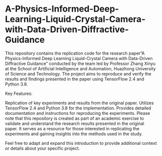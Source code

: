 # A-Physics-Informed-Deep-Learning-Liquid-Crystal-Camera-with-Data-Driven-Diffractive-Guidance
This repository contains the replication code for the research paper“A Physics-Informed Deep Learning Liquid-Crystal Camera with Data-Driven Diffractive Guidance” conducted by the team led by Professor Zhang Xinyu at the School of Artificial Intelligence and Automation, Huazhong University of Science and Technology. The project aims to reproduce and verify the results and findings presented in the paper using TensorFlow 2.4 and Python 3.8.

Key Features:

Replication of key experiments and results from the original paper.
Utilizes TensorFlow 2.4 and Python 3.8 for the implementation.
Provides detailed documentation and instructions for reproducing the experiments.
Please note that this repository is created as part of an academic exercise to validate and understand the research results presented in the original paper. It serves as a resource for those interested in replicating the experiments and gaining insights into the methods used in the study.

Feel free to adapt and expand this introduction to provide additional context or details about your specific project.
